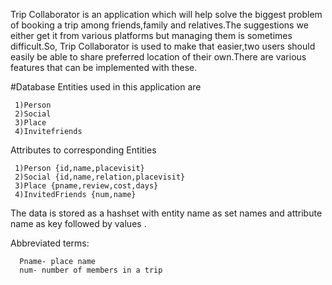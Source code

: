   Trip Collaborator is an application which will help solve the biggest problem of booking a trip among friends,family and relatives.The suggestions we either get it from various platforms but managing them is sometimes difficult.So, Trip Collaborator is used to make that easier,two users should easily be able to share preferred location of their own.There are various features that can be implemented with these.
  
 #Database 
Entities used in this application are



     1)Person
     2)Social
     3)Place
     4)Invitefriends 


 Attributes to corresponding Entities




     1)Person {id,name,placevisit}
     2)Social {id,name,relation,placevisit}
     3)Place {pname,review,cost,days}
     4)InvitedFriends {num,name}

The data is stored as a hashset with entity name as set names and attribute name as key followed by values .

 Abbreviated terms:

  
      Pname- place name
      num- number of members in a trip

